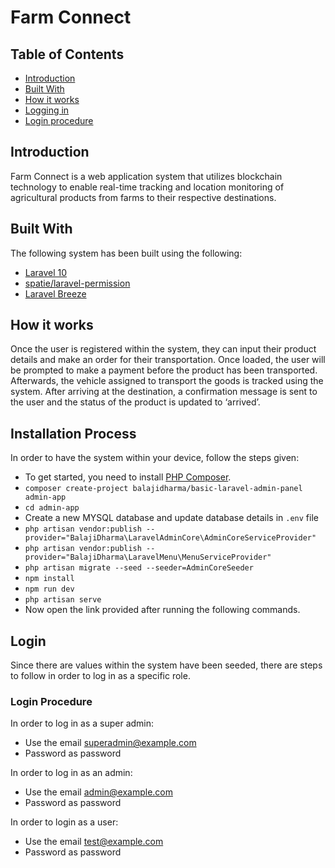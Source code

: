 
# Farm Connect

## Table of Contents

- [Introduction](#introduction)
- [Built With](#built-with)
- [How it works](#how-it-works)
- [Logging in](#login)
- [Login procedure](#procedure)

## Introduction

Farm Connect is a web application system that utilizes blockchain technology to enable real-time tracking and location monitoring of agricultural products from farms to their respective destinations.

## Built With

The following system has been built using the following:
- [Laravel 10](https://laravel.com/docs/10.x/installation)
- [spatie/laravel-permission](https://github.com/spatie/laravel-permission)
- [Laravel Breeze](https://laravel.com/docs/10.x/starter-kits#breeze-and-blade)

## How it works
Once the user is registered within the system, they can input their product details and make an order for their transportation. Once loaded, the user will be prompted to make a payment before the product has been transported. Afterwards, the vehicle assigned to transport the goods is tracked using the system. After arriving at the destination, a confirmation message is sent to the user and the status of the product is updated to ‘arrived’.

## Installation Process

In order to have the system within your device, follow the steps given:

- To get started, you need to install [PHP Composer](https://getcomposer.org/).
- `composer create-project balajidharma/basic-laravel-admin-panel admin-app`
- `cd admin-app`
- Create a new MYSQL database and update database details in `.env` file
- `php artisan vendor:publish --provider="BalajiDharma\LaravelAdminCore\AdminCoreServiceProvider"`
- `php artisan vendor:publish --provider="BalajiDharma\LaravelMenu\MenuServiceProvider"`
- `php artisan migrate --seed --seeder=AdminCoreSeeder`
- `npm install`
- `npm run dev`
- `php artisan serve`
- Now open the link provided after running the following commands.

## Login

Since there are values within the system have been seeded, there are steps to follow in order to log in as a specific role.

### Login Procedure

In order to log in as a super admin:
- Use the email superadmin@example.com
- Password as password

In order to log in as an admin:
- Use the email admin@example.com
- Password as password

In order to login as a user:
- Use the email test@example.com
- Password as password
